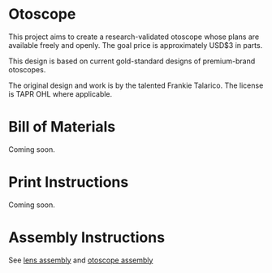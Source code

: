 Otoscope
========

This project aims to create a research-validated otoscope whose plans are
available freely and openly. The goal price is approximately USD$3 in parts.

This design is based on current gold-standard designs of premium-brand
otoscopes.

The original design and work is by the talented Frankie Talarico. The license
is TAPR OHL where applicable.


Bill of Materials
=================

Coming soon.


Print Instructions
==================

Coming soon.


Assembly Instructions
=====================

See [lens assembly](LENS_ASSEMBLY.md) and [otoscope assembly](ASSEMBLY.md)

